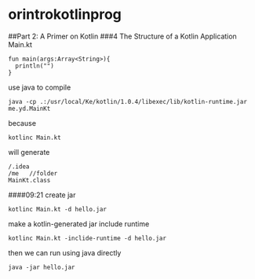 # orintrokotlinprog
##Part 2: A Primer on Kotlin
###4 The Structure of a Kotlin Application
Main.kt
```
fun main(args:Array<String>){
  println("")
}
```

use java to compile
```
java -cp .:/usr/local/Ke/kotlin/1.0.4/libexec/lib/kotlin-runtime.jar me.yd.MainKt
```
because
```
kotlinc Main.kt
```
will generate
```
/.idea
/me   //folder
MainKt.class
```

####09:21 create jar
```
kotlinc Main.kt -d hello.jar
```
make a kotlin-generated jar include runtime
```
kotlinc Main.kt -inclide-runtime -d hello.jar
```
then we can run using java directly
```
java -jar hello.jar
```
